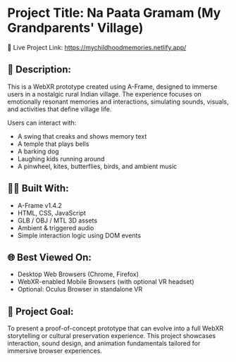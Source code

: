 Project Title: Na Paata Gramam (My Grandparents' Village)
==========================================================

🔗 Live Project Link:
https://mychildhoodmemories.netlify.app/

📁 Description:
----------------------------------------------------------
This is a WebXR prototype created using A-Frame, designed to immerse users in a nostalgic rural Indian village. The experience focuses on emotionally resonant memories and interactions, simulating sounds, visuals, and activities that define village life.

Users can interact with:
- A swing that creaks and shows memory text
- A temple that plays bells
- A barking dog
- Laughing kids running around
- A pinwheel, kites, butterflies, birds, and ambient music

👩‍💻 Built With:
----------------------------------------------------------
- A-Frame v1.4.2
- HTML, CSS, JavaScript
- GLB / OBJ / MTL 3D assets
- Ambient & triggered audio
- Simple interaction logic using DOM events

🌐 Best Viewed On:
----------------------------------------------------------
- Desktop Web Browsers (Chrome, Firefox)
- WebXR-enabled Mobile Browsers (with optional VR headset)
- Optional: Oculus Browser in standalone VR

🎯 Project Goal:
----------------------------------------------------------
To present a proof-of-concept prototype that can evolve into a full WebXR storytelling or cultural preservation experience. This project showcases interaction, sound design, and animation fundamentals tailored for immersive browser experiences.

